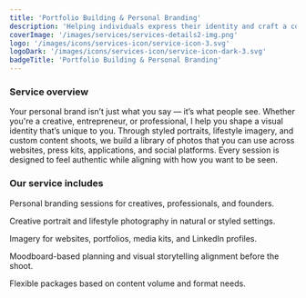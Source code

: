 ```yaml
---
title: 'Portfolio Building & Personal Branding'
description: 'Helping individuals express their identity and craft a cohesive, creative visual presence for their brand, career, or portfolio.'
coverImage: '/images/services/services-details2-img.png'
logo: '/images/icons/services-icon/service-icon-3.svg'
logoDark: '/images/icons/services-icon/service-icon-dark-3.svg'
badgeTitle: 'Portfolio Building & Personal Branding'
---
```


### Service overview

Your personal brand isn’t just what you say — it’s what people see. Whether you're a creative, entrepreneur, or professional, I help you shape a visual identity that’s unique to you. Through styled portraits, lifestyle imagery, and custom content shoots, we build a library of photos that you can use across websites, press kits, applications, and social platforms. Every session is designed to feel authentic while aligning with how you want to be seen.

### Our service includes

Personal branding sessions for creatives, professionals, and founders.

Creative portrait and lifestyle photography in natural or styled settings.

Imagery for websites, portfolios, media kits, and LinkedIn profiles.

Moodboard-based planning and visual storytelling alignment before the shoot.

Flexible packages based on content volume and format needs.
